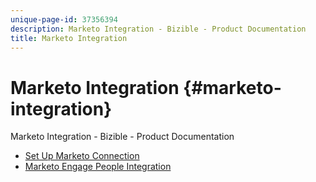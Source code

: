 ```yaml
---
unique-page-id: 37356394
description: Marketo Integration - Bizible - Product Documentation
title: Marketo Integration
---
```


# Marketo Integration {#marketo-integration}

Marketo Integration - Bizible - Product Documentation

* [Set Up Marketo Connection](marketo-integration/set-up-marketo-connection.md)
* [Marketo Engage People Integration](marketo-integration/marketo-engage-people-integration.md)

